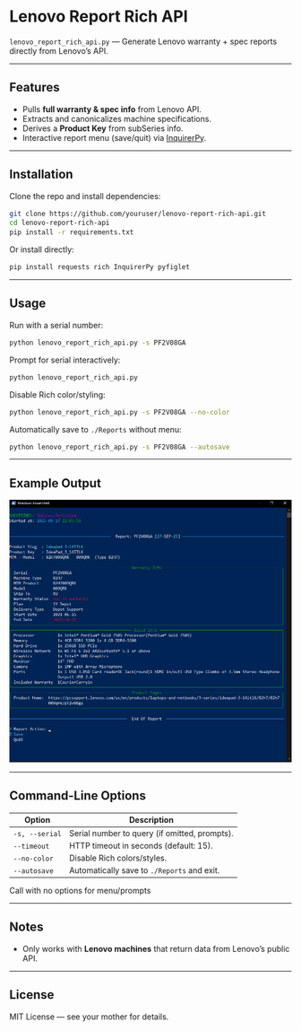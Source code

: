 # Lenovo Report Rich API

`lenovo_report_rich_api.py` — Generate Lenovo warranty + spec reports directly from Lenovo’s API.  

---

## Features
- Pulls **full warranty & spec info** from Lenovo API.
- Extracts and canonicalizes machine specifications.
- Derives a **Product Key** from subSeries info.
- Interactive report menu (save/quit) via [InquirerPy](https://github.com/kazhala/InquirerPy).

---

## Installation

Clone the repo and install dependencies:

```bash
git clone https://github.com/youruser/lenovo-report-rich-api.git
cd lenovo-report-rich-api
pip install -r requirements.txt
```

Or install directly:

```bash
pip install requests rich InquirerPy pyfiglet
```

---

## Usage

Run with a serial number:

```bash
python lenovo_report_rich_api.py -s PF2V08GA
```

Prompt for serial interactively:

```bash
python lenovo_report_rich_api.py
```

Disable Rich color/styling:

```bash
python lenovo_report_rich_api.py -s PF2V08GA --no-color
```

Automatically save to `./Reports` without menu:

```bash
python lenovo_report_rich_api.py -s PF2V08GA --autosave
```

---

## Example Output

![Lenovo Report Screenshot](https://raw.githubusercontent.com/honeybugserial/LenovoWarrantyandBuildReport/main/image.png)


---

## Command-Line Options

| Option          | Description |
|-----------------|-------------|
| `-s, --serial`  | Serial number to query (if omitted, prompts). |
| `--timeout`     | HTTP timeout in seconds (default: 15). |
| `--no-color`    | Disable Rich colors/styles. |
| `--autosave`    | Automatically save to `./Reports` and exit. |

Call with no options for menu/prompts

---

## Notes
- Only works with **Lenovo machines** that return data from Lenovo’s public API.

---

## License
MIT License — see your mother for details.
